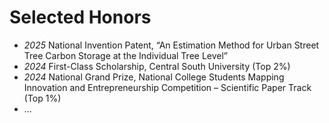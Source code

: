 
# Selected Honors
- *2025* National Invention Patent, “An Estimation Method for Urban Street Tree Carbon Storage at the Individual Tree Level”
- *2024* First-Class Scholarship, Central South University (Top 2%)
- *2024* National Grand Prize, National College Students Mapping Innovation and Entrepreneurship Competition – Scientific Paper Track (Top 1%)
- ...
